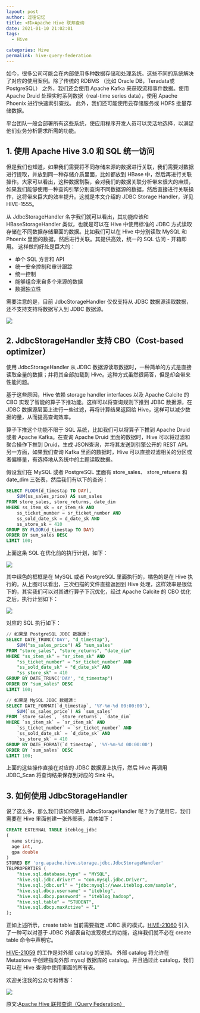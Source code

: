 ```yaml
---
layout: post
author: 过往记忆
title: <转>Apache Hive 联邦查询
date: 2021-01-10 21:02:01
tags:
  - Hive

categories: Hive
permalink: hive-query-federation
---
```


如今，很多公司可能会在内部使用多种数据存储和处理系统。这些不同的系统解决了对应的使用案例。除了传统的 RDBMS （比如 Oracle DB，Teradata或PostgreSQL） 之外，我们还会使用 Apache Kafka 来获取流和事件数据。使用 Apache Druid 处理实时系列数据（real-time series data），使用 Apache Phoenix 进行快速索引查找。 此外，我们还可能使用云存储服务或 HDFS 批量存储数据。

平台团队一般会部署所有这些系统，使应用程序开发人员可以灵活地选择，以满足他们业务分析需求所需的功能。

## 1. 使用 Apache Hive 3.0 和 SQL 统一访问

但是我们也知道，如果我们需要将不同存储来源的数据进行关联，我们需要对数据进行提取，并放到同一种存储介质里面，比如都放到 HBase 中，然后再进行关联操作。大家可以看出，这种数据割裂，会对我们的数据关联分析带来很大的麻烦，如果我们能够使用一种查询引擎分别查询不同数据源的数据，然后直接进行关联操作，这将带来巨大的效率提升。这就是本文介绍的 JDBC Storage Handler，详见 HIVE-1555。

从 JdbcStorageHandler 名字我们就可以看出，其功能应该和 HBaseStorageHandler 类似，也就是可以在 Hive 中使用标准的 JDBC 方式读取存储在不同数据存储里面的数据。比如我们可以在 Hive 中分别读取 MySQL 和 Phoenix 里面的数据，然后进行关联。其提供高效，统一的 SQL 访问 - 开箱即用。 这样做的好处是巨大的：
- 单个 SQL 方言和 API
- 统一安全控制和审计跟踪
- 统一控制
- 能够组合来自多个来源的数据
- 数据独立性

需要注意的是，目前 JdbcStorageHandler 仅仅支持从 JDBC 数据源读取数据，还不支持支持将数据写入到 JDBC 数据源。

![](https://github.com/sjf0115/ImageBucket/blob/main/Hive/hive-query-federation-1.jpg?raw=true)

## 2. JdbcStorageHandler 支持 CBO（Cost-based optimizer）

使用 JdbcStorageHandler 从 JDBC 数据源读取数据时，一种简单的方式是直接读取全量的数据；并将其全部加载到 Hive。这种方式虽然很简答，但是却会带来性能问题。

基于这些原因，Hive 依赖 storage handler interfaces 以及 Apache Calcite 的 CBO 实现了智能的算子下推功能。这样可以将查询规则下推到 JDBC 数据源，在 JDBC 数据源层面上进行一些过滤，再将计算结果返回给 Hive，这样可以减少数据的量，从而提高查询效率。

算子下推这个功能不限于 SQL 系统，比如我们可以将算子下推到 Apache Druid 或者 Apache Kafka。在查询 Apache Druid 里面的数据时，Hive 可以将过滤和聚合操作下推到 Druid，生成 JSON查询，并将其发送到引擎公开的 REST API。另一方面，如果我们查询 Kafka 里面的数据时，Hive 可以直接过滤相关的分区或者偏移量，有选择地从系统中的主题读取数据。

假设我们在 MySQL 或者 PostgreSQL 里面有 store_sales、 store_retuens 和 date_dim 三张表，然后我们有以下的查询：
```sql
SELECT FLOOR(d_timestap TO DAY),
    SUM(ss_sales_price) AS sum_sales
FROM store_sales, store_returns, date_dim
WHERE ss_item_sk = sr_item_sk AND
    ss_ticket_number = sr_ticket_number AND
    ss_sold_date_sk = d_date_sk AND
    ss_store_sk = 410
GROUP BY FLOOR(d_timestap TO DAY)
ORDER BY sum_sales DESC
LIMIT 100;
```
上面这条 SQL 在优化前的执行计划，如下：

![](https://github.com/sjf0115/ImageBucket/blob/main/Hive/hive-query-federation-2.jpg?raw=true)

其中绿色的框框是在 MySQL 或者 PostgreSQL 里面执行的，橘色的是在 Hive 执行的。从上图可以看出，三次扫描的文件直接返回到 Hive 处理，这样效率是很低下的，其实我们可以对其进行算子下沉优化，经过 Apache Calcite 的 CBO 优化之后，执行计划如下：

![](https://github.com/sjf0115/ImageBucket/blob/main/Hive/hive-query-federation-3.jpg?raw=true)

对应的 SQL 执行如下：
```sql
// 如果是 PostgreSQL JDBC 数据源：
SELECT DATE_TRUNC('DAY', "d_timestap"),
    SUM("ss_sales_price") AS "sum_sales"
FROM "store_sales", "store_returns", "date_dim"
WHERE "ss_item_sk" = "sr_item_sk" AND
    "ss_ticket_number" = "sr_ticket_number" AND
    "ss_sold_date_sk" = "d_date_sk" AND
    "ss_store_sk" = 410
GROUP BY DATE_TRUNC('DAY', "d_timestap")
ORDER BY "sum_sales" DESC
LIMIT 100;

// 如果是 MySQL JDBC 数据源：
SELECT DATE_FORMAT(`d_timestap`, '%Y-%m-%d 00:00:00'),
    SUM(`ss_sales_price`) AS `sum_sales`
FROM `store_sales`, `store_returns`, `date_dim`
WHERE `ss_item_sk` = `sr_item_sk` AND
    `ss_ticket_number` = `sr_ticket_number` AND
    `ss_sold_date_sk` = `d_date_sk` AND
    `ss_store_sk` = 410
GROUP BY DATE_FORMAT(`d_timestap`, '%Y-%m-%d 00:00:00')
ORDER BY `sum_sales` DESC
LIMIT 100;
```
上面的这些操作直接在对应的 JDBC 数据源上执行，然后 Hive 再调用 JDBC_Scan 将查询结果保存到对应的 Sink 中。

## 3. 如何使用 JdbcStorageHandler

说了这么多，那么我们该如何使用 JdbcStorageHandler 呢？为了使用它，我们需要在 Hive 里面创建一张外部表，具体如下：
```sql
CREATE EXTERNAL TABLE iteblog_jdbc
(
  name string,
  age int,
  gpa double
)
STORED BY 'org.apache.hive.storage.jdbc.JdbcStorageHandler'
TBLPROPERTIES (
    "hive.sql.database.type" = "MYSQL",
    "hive.sql.jdbc.driver" = "com.mysql.jdbc.Driver",
    "hive.sql.jdbc.url" = "jdbc:mysql://www.iteblog.com/sample",
    "hive.sql.dbcp.username" = "iteblog",
    "hive.sql.dbcp.password" = "iteblog_hadoop",
    "hive.sql.table" = "STUDENT",
    "hive.sql.dbcp.maxActive" = "1"
);
```
正如上述所示，create table 当前需要指定 JDBC 表的模式。[HIVE-21060](https://issues.apache.org/jira/browse/HIVE-21060) 引入了一种可以对基于 JDBC 外部表自动发现模式的功能，这样我们就不必在 create table 命令中声明它。

[HIVE-21059](https://issues.apache.org/jira/browse/HIVE-21059) 的工作是对外部 catalog 的支持。 外部 catalog 将允许在 Metastore 中创建指向外部 mysql 数据库的 catalog。并且通过此 catalog，我们可以在 Hive 查询中使用里面的所有表。

欢迎关注我的公众号和博客：

![](https://github.com/sjf0115/PubLearnNotes/blob/master/image/Other/smartsi.jpg?raw=true)

原文:[Apache Hive 联邦查询（Query Federation）](https://www.iteblog.com/archives/2524.html)
